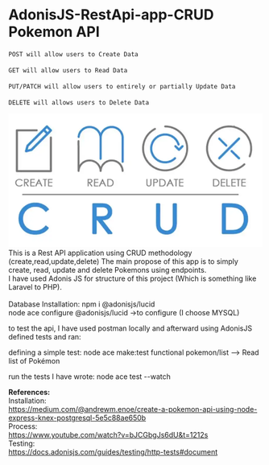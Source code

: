 # AdonisJS-RestApi-app-**CRUD Pokemon API**
    POST will allow users to Create Data

    GET will allow users to Read Data

    PUT/PATCH will allow users to entirely or partially Update Data

    DELETE will allows users to Delete Data


<div class="col-2"><img src="CRUD.jpg"></img></div>
This is a Rest API application using CRUD methodology (create,read,update,delete)
The main propose of this app is to simply create, read, update and delete Pokemons using endpoints.
<br>
I have used Adonis JS for structure of this project (Which is something like Laravel to PHP).
<br>
<br>
Database Installation:
npm i @adonisjs/lucid <br> node ace configure @adonisjs/lucid ->to configure (I choose MYSQL)

to test the api, I have used postman locally and afterward using AdonisJS defined tests and ran:

defining a simple test:
node ace make:test functional pokemon/list  --> Read list of Pokémon


run the tests I have wrote:
node ace test --watch

<b>References:</b><br>
Installation:<br>
https://medium.com/@andrewm.enoe/create-a-pokemon-api-using-node-express-knex-postgresql-5e5c88ae650b
<br>
Process:<br>
https://www.youtube.com/watch?v=bJCGbgJs6dU&t=1212s
<br>
Testing:
<br>
https://docs.adonisjs.com/guides/testing/http-tests#document
